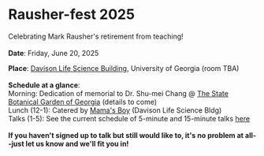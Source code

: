 # Rausher-fest 2025
Celebrating Mark Rausher's retirement from teaching!
  <br><br/>
**Date**: Friday, June 20, 2025

**Place**: [Davison Life Science Building](https://www.google.com/maps/place/University+of+Georgia+Davison+Life+Sciences+Complex/@33.9427801,-83.3720977,1028m/data=!3m2!1e3!4b1!4m6!3m5!1s0x88f66ce4c0e2914f:0x90cda478a2bc8c3d!8m2!3d33.9427801!4d-83.3720977!16s%2Fg%2F11f315h4t8?entry=ttu&g_ep=EgoyMDI1MDUyNy4wIKXMDSoASAFQAw%3D%3D), University of Georgia (room TBA)
  <br><br/>
**Schedule at a glance**:
<br>
Morning: Dedication of memorial to Dr. Shu-mei Chang @ [The State Botanical Garden of Georgia](https://botgarden.uga.edu/) (details to come)
<br>
Lunch (12-1): Catered by [Mama's Boy](https://www.mamasboyathens.com/) (Davison Life Science Bldg)
<br>
Talks (1-5): See the current schedule of 5-minute and 15-minute talks [here](https://docs.google.com/document/d/1ns1FphggLR8k4Z2l7IHPhRqHyKUL5EA-D-9aJFfZzh4/edit?tab=t.0)
  <br></br>
**If you haven't signed up to talk but still would like to, it's no problem at all--just let us know and we'll fit you in!**

